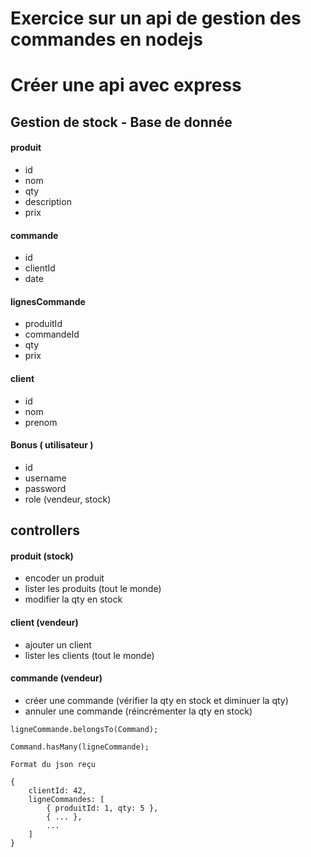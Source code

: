 # Exercice sur un api de gestion des commandes en nodejs

# Créer une api avec express

## Gestion de stock - Base de donnée

#### produit

- id
- nom
- qty
- description
- prix

#### commande

- id
- clientId
- date

#### lignesCommande

- produitId
- commandeId
- qty
- prix

#### client

- id
- nom
- prenom

#### Bonus ( utilisateur )

- id
- username
- password
- role (vendeur, stock)

## controllers

#### produit (stock)

- encoder un produit
- lister les produits (tout le monde)
- modifier la qty en stock

#### client (vendeur)

- ajouter un client
- lister les clients (tout le monde)

#### commande (vendeur)

- créer une commande (vérifier la qty en stock et diminuer la qty)
- annuler une commande (réincrémenter la qty en stock)

`ligneCommande.belongsTo(Command);`

`Command.hasMany(ligneCommande);`

```
Format du json reçu

{
	clientId: 42,
	ligneCommandes: [
		{ produitId: 1, qty: 5 },
		{ ... },
		...
	]
}
```
